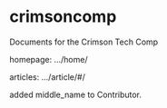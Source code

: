 # crimsoncomp
Documents for the Crimson Tech Comp

homepage:
.../home/

articles:
.../article/#/

added middle_name to Contributor.